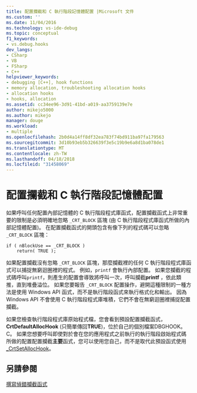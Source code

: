 ```yaml
---
title: 配置攔截和 C 執行階段記憶體配置 |Microsoft 文件
ms.custom: ''
ms.date: 11/04/2016
ms.technology: vs-ide-debug
ms.topic: conceptual
f1_keywords:
- vs.debug.hooks
dev_langs:
- CSharp
- VB
- FSharp
- C++
helpviewer_keywords:
- debugging [C++], hook functions
- memory allocation, troubleshooting allocation hooks
- allocation hooks
- hooks, allocation
ms.assetid: cc34ee96-3d91-41bd-a019-aa3759139e7e
author: mikejo5000
ms.author: mikejo
manager: douge
ms.workload:
- multiple
ms.openlocfilehash: 2b0d4a14ff8df32ea783f74bd911ba97fa179563
ms.sourcegitcommit: 3d10b93eb5b326639f3e5c19b9e6a8d1ba078de1
ms.translationtype: MT
ms.contentlocale: zh-TW
ms.lasthandoff: 04/18/2018
ms.locfileid: "31458069"
---
```

# <a name="allocation-hooks-and-c-run-time-memory-allocations"></a>配置攔截和 C 執行階段記憶體配置
如果呼叫任何配置內部記憶體的 C 執行階段程式庫函式，配置攔截函式上非常重要的限制是必須明確地忽略 `_CRT_BLOCK` 區塊 (由 C 執行階段程式庫函式所做的內部記憶體配置)。 在配置攔截函式的開頭包含有像下列的程式碼可以忽略 `_CRT_BLOCK` 區塊：  
  
```  
if ( nBlockUse == _CRT_BLOCK )  
    return( TRUE );  
```  
  
 如果配置攔截沒有忽略 `_CRT_BLOCK` 區塊，那麼攔截裡的任何 C 執行階段程式庫函式可以捕捉無窮迴圈裡的程式。 例如，`printf` 會執行內部配置。 如果您攔截的程式碼呼叫`printf`，則產生的配置會導致將呼叫一次，呼叫攔截**printf** ，依此類推，直到堆疊溢位。 如果您要報告 `_CRT_BLOCK` 配置操作，避開這種限制的一種方法是使用 Windows API 函式，而不是執行階段函式來執行格式化和輸出。 因為 Windows API 不會使用 C 執行階段程式庫堆積，它們不會在無窮迴圈裡捕捉配置攔截。  
  
 如果您檢查執行階段程式庫原始程式檔，您會看到預設配置攔截函式， **CrtDefaultAllocHook** (只簡單傳回**TRUE**)，位於自己的個別檔案DBGHOOK。C。 如果您想要呼叫即使對於會在您的應用程式之前執行的執行階段啟始程式碼所做的配置配置攔截**主要**函式，您可以使用您自己，而不是取代此預設函式使用[_CrtSetAllocHook](/cpp/c-runtime-library/reference/crtsetallochook)。  
  
## <a name="see-also"></a>另請參閱  
 [撰寫偵錯攔截函式](../debugger/debug-hook-function-writing.md)   
